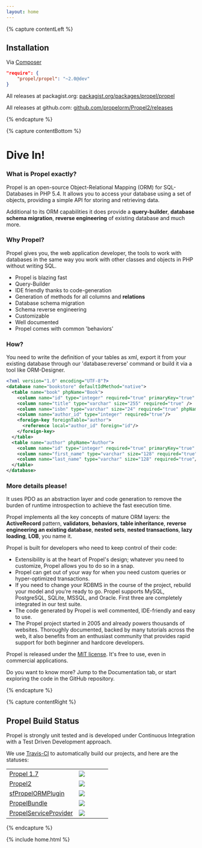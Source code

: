 ```yaml
---
layout: home
---
```




{% capture contentLeft %}
## Installation ##

Via [Composer](https://packagist.org/)

```json
"require": {
    "propel/propel": "~2.0@dev"
}
```

All releases at packagist.org: [packagist.org/packages/propel/propel](https://packagist.org/packages/propel/propel)

All releases at github.com: [github.com/propelorm/Propel2/releases](https://github.com/propelorm/Propel2/releases)

{% endcapture %}


{% capture contentBottom %}
# Dive In! #


### What is Propel exactly? ###

Propel is an open-source Object-Relational Mapping (ORM) for SQL-Databases in PHP 5.4.
It allows you to access your database using a set of objects, providing a simple API for storing and retrieving data.

Additional to its ORM capabilities it does provide a **query-builder**, **database schema migration**, **reverse engineering** of existing database and much more.

### Why Propel? ###

Propel gives you, the web application developer, the tools to work with databases in the same way you work with
other classes and objects in PHP without writing SQL.

* Propel is blazing fast
* Query-Builder
* IDE friendly thanks to code-generation
* Generation of methods for all columns and **relations** 
* Database schema migration
* Schema reverse engineering
* Customizable
* Well documented
* Propel comes with common 'behaviors'

### How? ###

You need to write the definition of your tables as xml, export it from your existing database through our 'database:reverse' command or 
build it via a tool like ORM-Designer.

```xml
<?xml version="1.0" encoding="UTF-8"?>
<database name="bookstore" defaultIdMethod="native">
  <table name="book" phpName="Book">
    <column name="id" type="integer" required="true" primaryKey="true" autoIncrement="true"/>
    <column name="title" type="varchar" size="255" required="true" />
    <column name="isbn" type="varchar" size="24" required="true" phpName="ISBN"/>
    <column name="author_id" type="integer" required="true"/>
    <foreign-key foreignTable="author">
      <reference local="author_id" foreign="id"/>
    </foreign-key>
  </table>
  <table name="author" phpName="Author">
    <column name="id" type="integer" required="true" primaryKey="true" autoIncrement="true"/>
    <column name="first_name" type="varchar" size="128" required="true"/>
    <column name="last_name" type="varchar" size="128" required="true"/>
  </table>
</database>
```

### More details please! ###

It uses PDO as an abstraction layer and code generation to remove the burden of runtime introspection to achieve the fast execution time.

Propel implements all the key concepts of mature ORM layers: the **ActiveRecord** pattern, **validators**, **behaviors**, **table inheritance**,
**reverse engineering an existing database**, **nested sets**, **nested transactions**, **lazy loading**, **LOB**, you name it.

Propel is built for developers who need to keep control of their code:

* Extensibility is at the heart of Propel's design; whatever you need to customize, Propel allows you to do so in a snap.
* Propel can get out of your way for when you need custom queries or hyper-optimized transactions.
* If you need to change your RDBMS in the course of the project, rebuild your model and you're ready to go. Propel supports MySQL,
PostgreSQL, SQLite, MSSQL, and Oracle. First three are completely integrated in our test suite.
* The code generated by Propel is well commented, IDE-friendly and easy to use.
* The Propel project started in 2005 and already powers thousands of websites. Thoroughly documented, backed by many tutorials
across the web, it also benefits from an enthusiast community that provides rapid support for both beginner and hardcore developers.

Propel is released under the [MIT license](https://github.com/propelorm/Propel2/blob/master/LICENSE). It's free to use, even in commercial applications.

Do you want to know more? Jump to the Documentation tab, or start exploring the code in the GitHub repository.

{% endcapture %}


{% capture contentRight %}
## Propel Build Status ##

Propel is strongly unit tested and is developed under Continuous
Integration with a Test Driven Development approach.

We use [Travis-CI](http://travis-ci.org) to automatically build our projects,
and here are the statuses:

<table width="100%" class="ecg">
    <tr>
        <td><a href="https://github.com/propelorm/Propel">Propel 1.7</a></td><td width="70"><img src="https://travis-ci.org/propelorm/Propel.png" /></td>
    </tr><tr>
        <td><a href="https://github.com/propelorm/Propel2">Propel2</a></td><td><img src="https://travis-ci.org/propelorm/Propel2.png" /></td>
    </tr><tr>
        <td><a href="https://github.com/propelorm/sfPropelORMPlugin">sfPropelORMPlugin</a></td><td><img src="https://travis-ci.org/propelorm/sfPropelORMPlugin.png" /></td>
    </tr><tr>
        <td><a href="https://github.com/propelorm/PropelBundle">PropelBundle</a></td><td><img src="https://travis-ci.org/propelorm/PropelBundle.png" /></td>
    </tr><tr>
        <td><a href="https://github.com/propelorm/PropelServiceProvider">PropelServiceProvider</a></td><td><img src="https://travis-ci.org/propelorm/PropelServiceProvider.png" /></td>
    </tr>
</table>
{% endcapture %}

{% include home.html %}
